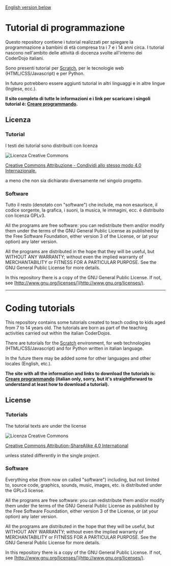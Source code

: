 [English version below](#english)

# Tutorial di programmazione

Questo repository contiene i tutorial realizzati per spiegare la programmazione a bambini di età compresa tra i 7 e i 14 anni circa. I tutorial nascono nell'ambito delle attività di docenza svolte all'interno dei CoderDojo italiani.

Sono presenti tutorial per [Scratch](http://scratch.mit.edu), per le tecnologie web (HTML/CSS/Javascript) e per Python.

In futuro potrebbero essere aggiunti tutorial in altri linguaggi e in altre lingue (Inglese, ecc.).

**Il sito completo di tutte le informazioni e i link per scaricare i singoli tutorial è: [Creare programmando](http://kronwiz.github.io/codingtutorials).**

## Licenza

### Tutorial

I testi dei tutorial sono distribuiti con licenza

![Licenza Creative Commons](https://i.creativecommons.org/l/by-sa/4.0/88x31.png)

[Creative Commons Attribuzione - Condividi allo stesso modo 4.0 Internazionale.](http://creativecommons.org/licenses/by-sa/4.0/deed.it)

a meno che non sia dichiarato diversamente nel singolo progetto.

### Software

Tutto il resto (denotato con "software") che include, ma non esaurisce, il codice sorgente, la grafica, i suoni, la musica, le immagini, ecc. è distribuito con licenza GPLv3.

All the programs are free software: you can redistribute them and/or modify them under the terms of the GNU General Public License as published by the Free Software Foundation, either version 3 of the License, or (at your option) any later version.

All the programs are distributed in the hope that they will be useful, but WITHOUT ANY WARRANTY; without even the implied warranty of MERCHANTABILITY or FITNESS FOR A PARTICULAR PURPOSE.  See the GNU General Public License for more details.

In this repository there is a copy of the GNU General Public License. If not, see [http://www.gnu.org/licenses/](http://www.gnu.org/licenses/).

******

<a name="english"></a>
# Coding tutorials

This repository contains some tutorials created to teach coding to kids aged from 7 to 14 years old. The tutorials are born as part of the teaching activities carried out within the italian CoderDojos.

There are tutorials for the [Scratch](http://scratch.mit.edu) environment, for web technologies (HTML/CSS/Javascript) and for Python written in italian language.

In the future there may be added some for other languages and other locales (English, etc.).

**The site with all the information and links to download the tutorials is: [Creare programmando](http://kronwiz.github.io/codingtutorials) (italian only, sorry, but it's straightforward to understand at least how to download a tutorial).**

## License

### Tutorials

The tutorial texts are under the license

![Licenza Creative Commons](https://i.creativecommons.org/l/by-sa/4.0/88x31.png)

[Creative Commons Attribution-ShareAlike 4.0 International](http://creativecommons.org/licenses/by-sa/4.0/)

unless stated differently in the single project.

### Software

Everything else (from now on called "software") including, but not limited to, source code, graphics, sounds, music, images, etc. is distributed under the GPLv3 license.

All the programs are free software: you can redistribute them and/or modify them under the terms of the GNU General Public License as published by the Free Software Foundation, either version 3 of the License, or (at your option) any later version.

All the programs are distributed in the hope that they will be useful, but WITHOUT ANY WARRANTY; without even the implied warranty of MERCHANTABILITY or FITNESS FOR A PARTICULAR PURPOSE.  See the GNU General Public License for more details.

In this repository there is a copy of the GNU General Public License. If not, see [http://www.gnu.org/licenses/](http://www.gnu.org/licenses/).
